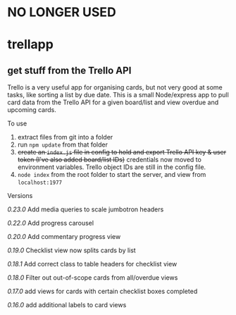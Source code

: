 # NO LONGER USED

# trellapp

## get stuff from the Trello API

Trello is a very useful app for organising cards, but not very good at some tasks, like sorting a list by due date.
This is a small Node/express app to pull card data from the Trello API for a given board/list and view overdue and upcoming cards.

To use
1. extract files from git into a folder
2. run `npm update` from that folder
3. ~~create an `index.js` file in config to hold and export Trello API key & user token (I've also added board/list IDs)~~ credentials now moved to environment variables. Trello object IDs are still in the config file. 
4. `node index` from the root folder to start the server, and view from `localhost:1977`

Versions

_0.23.0_
Add media queries to scale jumbotron headers

_0.22.0_
Add progress carousel

_0.20.0_
Add commentary progress view

_0.19.0_
Checklist view now splits cards by list

_0.18.1_
Add correct class to table headers for checklist view

_0.18.0_
Filter out out-of-scope cards from all/overdue views

_0.17.0_
add views for cards with certain checklist boxes completed

_0.16.0_
add additional labels to card views
